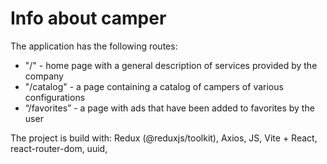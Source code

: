 # Info about camper

The application has the following routes:

- "/" - home page with a general description of services provided by the company
- "/catalog" - a page containing a catalog of campers of various configurations
- “/favorites” - a page with ads that have been added to favorites by the user

The project is build with: Redux (@reduxjs/toolkit), Axios, JS, Vite + React,
react-router-dom, uuid,
